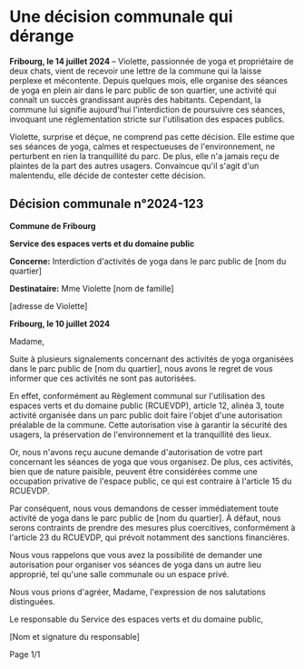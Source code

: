 # Une décision communale qui dérange

**Fribourg, le 14 juillet 2024** – Violette, passionnée de yoga et propriétaire de deux chats, vient de recevoir une lettre de la commune qui la laisse perplexe et mécontente. Depuis quelques mois, elle organise des séances de yoga en plein air dans le parc public de son quartier, une activité qui connaît un succès grandissant auprès des habitants. Cependant, la commune lui signifie aujourd'hui l'interdiction de poursuivre ces séances, invoquant une réglementation stricte sur l'utilisation des espaces publics.

Violette, surprise et déçue, ne comprend pas cette décision. Elle estime que ses séances de yoga, calmes et respectueuses de l'environnement, ne perturbent en rien la tranquillité du parc. De plus, elle n'a jamais reçu de plaintes de la part des autres usagers. Convaincue qu'il s'agit d'un malentendu, elle décide de contester cette décision.

## Décision communale n°2024-123

**Commune de Fribourg**

**Service des espaces verts et du domaine public**

**Concerne:** Interdiction d'activités de yoga dans le parc public de [nom du quartier]

**Destinataire:** Mme Violette [nom de famille]

[adresse de Violette]

**Fribourg, le 10 juillet 2024**

Madame,

Suite à plusieurs signalements concernant des activités de yoga organisées dans le parc public de [nom du quartier], nous avons le regret de vous informer que ces activités ne sont pas autorisées.

En effet, conformément au Règlement communal sur l'utilisation des espaces verts et du domaine public (RCUEVDP), article 12, alinéa 3, toute activité organisée dans un parc public doit faire l'objet d'une autorisation préalable de la commune. Cette autorisation vise à garantir la sécurité des usagers, la préservation de l'environnement et la tranquillité des lieux.

Or, nous n'avons reçu aucune demande d'autorisation de votre part concernant les séances de yoga que vous organisez. De plus, ces activités, bien que de nature paisible, peuvent être considérées comme une occupation privative de l'espace public, ce qui est contraire à l'article 15 du RCUEVDP.

Par conséquent, nous vous demandons de cesser immédiatement toute activité de yoga dans le parc public de [nom du quartier]. À défaut, nous serons contraints de prendre des mesures plus coercitives, conformément à l'article 23 du RCUEVDP, qui prévoit notamment des sanctions financières.

Nous vous rappelons que vous avez la possibilité de demander une autorisation pour organiser vos séances de yoga dans un autre lieu approprié, tel qu'une salle communale ou un espace privé.

Nous vous prions d'agréer, Madame, l'expression de nos salutations distinguées.

Le responsable du Service des espaces verts et du domaine public,

[Nom et signature du responsable]

Page 1/1

